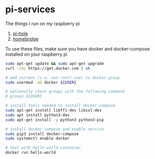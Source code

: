# pi-services
The things I run on my raspberry pi
1. [pi-hole](https://pi-hole.net)
2. [homebridge](https://homebridge.io)

To use these files, make sure you have docker and docker-compose installed on your raspberry pi

```bash
sudo apt-get update && sudo apt-get upgrade
curl -sSL https://get.docker.com | sh

# add current (i.e. non-root) user to docker group
sudo usermod -aG docker ${USER}

# optionally check groups with the following command
# groups ${USER}

# install tools needed to install docker-compose
sudo apt-get install libffi-dev libssl-dev
sudo apt install python3-dev
sudo apt-get install -y python3 python3-pip

# install docker-compose and enable service
sudo pip3 install docker-compose
sudo systemctl enable docker

# test with hello world container
docker run hello-world
```
